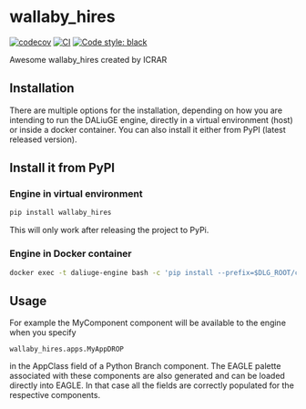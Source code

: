 # wallaby_hires

[![codecov](https://codecov.io/gh/ICRAR/wallaby-hires/branch/main/graph/badge.svg?token=wallaby-hires_token_here)](https://codecov.io/gh/ICRAR/wallaby-hires)
[![CI](https://github.com/ICRAR/wallaby-hires/actions/workflows/main.yml/badge.svg)](https://github.com/ICRAR/wallaby-hires/actions/workflows/main.yml)
[![Code style: black](https://img.shields.io/badge/code%20style-black-000000.svg)](https://github.com/psf/black)


Awesome wallaby_hires created by ICRAR

## Installation

There are multiple options for the installation, depending on how you are intending to run the DALiuGE engine, directly in a virtual environment (host) or inside a docker container. You can also install it either from PyPI (latest released version).

## Install it from PyPI

### Engine in virtual environment
```bash
pip install wallaby_hires
```
This will only work after releasing the project to PyPi.
### Engine in Docker container
```bash
docker exec -t daliuge-engine bash -c 'pip install --prefix=$DLG_ROOT/code wallaby_hires'
```
## Usage
For example the MyComponent component will be available to the engine when you specify 
```
wallaby_hires.apps.MyAppDROP
```
in the AppClass field of a Python Branch component. The EAGLE palette associated with these components are also generated and can be loaded directly into EAGLE. In that case all the fields are correctly populated for the respective components.

